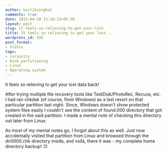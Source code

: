 ```yaml
---
author: kartiksinghal
comments: true
date: 2013-04-20 12:16:13+05:30
layout: post
slug: it-feels-so-relieving-to-get-your-lost
title: It feels so relieving to get your lost...
wordpress_id: 592
post_format:
- Status
tags:
- curiosity
- Disk partitioning
- Linux
- Operating system
---
```


It feels so relieving to get your lost data back!

After trying multiple file recovery tools like TestDisk/PhotoRec, Recuva, etc. I had ran chkdsk (of course, from Windows) as a last resort on that particular partition last night. Since, Windows doesn't show protected system files easily I couldn't see the content of found.000 directory that got created in the said partition. I made a mental note of checking this directory out later from Linux.

As most of my mental notes go, I forgot about this as well. Just now accidentally visited that partition from Linux and browsed through the dir0000.chk directory inside, and voilà, there it was - my complete home directory backup! :D
